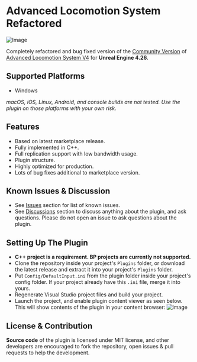 # Advanced Locomotion System Refactored
![Image](https://github.com/Sixze/ALS-Refactored/raw/main/Screenshots/Header.gif)

Completely refactored and bug fixed version of the [Community Version](https://github.com/dyanikoglu/ALS-Community) of [Advanced Locomotion System V4](https://www.unrealengine.com/marketplace/en-US/product/advanced-locomotion-system-v1) for **Unreal Engine 4.26**.

## Supported Platforms
- Windows

*macOS, iOS, Linux, Android, and console builds are not tested. Use the plugin on those platforms with your own risk.*

## Features
- Based on latest marketplace release.
- Fully implemented in C++.
- Full replication support with low bandwidth usage.
- Plugin structure.
- Highly optimized for production.
- Lots of bug fixes additional to marketplace version.

## Known Issues & Discussion
- See [Issues](https://github.com/Sixze/ALS-Refactored/issues) section for list of known issues.
- See [Discussions](https://github.com/Sixze/ALS-Refactored/discussions) section to discuss anything about the plugin, and ask questions. Please do not open an issue to ask questions about the plugin.

## Setting Up The Plugin
- **C++ project is a requirement. BP projects are currently not supported.**
- Clone the repository inside your project's `Plugins` folder, or download the latest release and extract it into your project's `Plugins` folder.
- Put `Config/DefaultInput.ini` from the plugin folder inside your project's config folder. If your project already have this `.ini` file, merge it into yours.
- Regenerate Visual Studio project files and build your project.
- Launch the project, and enable plugin content viewer as seen below. This will show contents of the plugin in your content browser:
![image](https://github.com/Sixze/ALS-Refactored/raw/main/Screenshots/ShowPluginContent.png)

## License & Contribution
**Source code** of the plugin is licensed under MIT license, and other developers are encouraged to fork the repository, open issues & pull requests to help the development.

